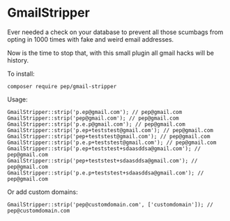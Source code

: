 # GmailStripper

Ever needed a check on your database to prevent all those scumbags from opting in 1000 times with fake and weird email addresses.

Now is the time to stop that, with this small plugin all gmail hacks will be history.

To install:

```
composer require pep/gmail-stripper
```

Usage:

```
GmailStripper::strip('p.ep@gmail.com'); // pep@gmail.com
GmailStripper::strip('pep@gmail.com'); // pep@gmail.com
GmailStripper::strip('p.e.p@gmail.com'); // pep@gmail.com
GmailStripper::strip('p.ep+teststest@gmail.com'); // pep@gmail.com
GmailStripper::strip('pep+teststest@gmail.com'); // pep@gmail.com
GmailStripper::strip('p.e.p+teststest@gmail.com'); // pep@gmail.com
GmailStripper::strip('p.ep+teststest+sdaasddsa@gmail.com'); // pep@gmail.com
GmailStripper::strip('pep+teststest+sdaasddsa@gmail.com'); // pep@gmail.com
GmailStripper::strip('p.e.p+teststest+sdaasddsa@gmail.com'); // pep@gmail.com
```

Or add custom domains:

```
GmailStripper::strip('pep@customdomain.com', ['customdomain']); // pep@customdomain.com
```
